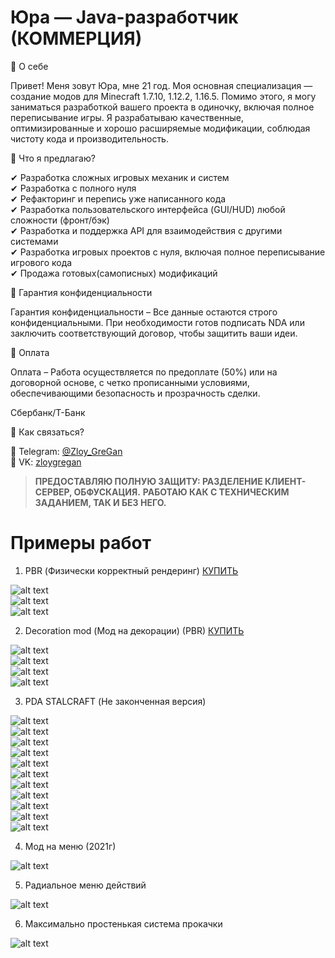 # Юра — Java-разработчик (КОММЕРЦИЯ)
🔹 О себе  

Привет! Меня зовут Юра, мне 21 год. Моя основная специализация — создание модов для Minecraft 1.7.10, 1.12.2, 1.16.5. Помимо этого, я могу заниматься разработкой вашего проекта в одиночку, включая полное переписывание игры. Я разрабатываю качественные, оптимизированные и хорошо расширяемые модификации, соблюдая чистоту кода и производительность.  

🔹 Что я предлагаю?  

✔ Разработка сложных игровых механик и систем  
✔ Разработка с полного нуля  
✔ Рефакторинг и перепись уже написанного кода  
✔ Разработка пользовательского интерфейса (GUI/HUD) любой сложности (фронт/бэк)  
✔ Разработка и поддержка API для взаимодействия с другими системами  
✔ Разработка игровых проектов с нуля, включая полное переписывание игрового кода  
✔ Продажа готовых(самописных) модификаций

🔹 Гарантия конфиденциальности  

Гарантия конфиденциальности – Все данные остаются строго конфиденциальными. При необходимости готов подписать NDA или заключить соответствующий договор, чтобы защитить ваши идеи.  

🔹 Оплата  

Оплата – Работа осуществляется по предоплате (50%) или на договорной основе, с четко прописанными условиями, обеспечивающими безопасность и прозрачность сделки.  

Сбербанк/Т-Банк

🔹 Как связаться?  

📩 Telegram: [@Zloy_GreGan](https://t.me/Zloy_GreGan)  
📩 VK: [zloygregan](vk.com/zloygregan)  

>__ПРЕДОСТАВЛЯЮ ПОЛНУЮ ЗАЩИТУ: РАЗДЕЛЕНИЕ КЛИЕНТ-СЕРВЕР, ОБФУСКАЦИЯ.__
__РАБОТАЮ КАК С ТЕХНИЧЕСКИМ ЗАДАНИЕМ, ТАК И БЕЗ НЕГО.__



# Примеры работ
1. PBR (Физически корректный рендеринг) [КУПИТЬ](sale/SALE_PBR.md)
   
![alt text](screenshots/pbr/0.png "PBR")  
![alt text](screenshots/pbr/1.png "PBR")  
![alt text](screenshots/pbr/2.png "PBR")  

2. Decoration mod (Мод на декорации) (PBR) [КУПИТЬ](sale/SALE_DECOR.md)

![alt text](screenshots/decor/0.png "DECOR")  
![alt text](screenshots/decor/1.png "DECOR")  
![alt text](screenshots/decor/2.png "DECOR")  
![alt text](screenshots/decor/3.png "DECOR")  

3. PDA STALCRAFT (Не законченная версия)

![alt text](screenshots/pda_stalcraft/0.png "PDA_STALCRAFT")  
![alt text](screenshots/pda_stalcraft/1.png "PDA_STALCRAFT")  
![alt text](screenshots/pda_stalcraft/2.png "PDA_STALCRAFT")  
![alt text](screenshots/pda_stalcraft/3.png "PDA_STALCRAFT")  
![alt text](screenshots/pda_stalcraft/4.png "PDA_STALCRAFT")  
![alt text](screenshots/pda_stalcraft/5.png "PDA_STALCRAFT")  
![alt text](screenshots/pda_stalcraft/6.png "PDA_STALCRAFT")  
![alt text](screenshots/pda_stalcraft/7.png "PDA_STALCRAFT")  
![alt text](screenshots/pda_stalcraft/8.png "PDA_STALCRAFT")  
![alt text](screenshots/pda_stalcraft/9.png "PDA_STALCRAFT")  
![alt text](screenshots/pda_stalcraft/10.png "PDA_STALCRAFT")  

4. Мод на меню (2021г)

![alt text](screenshots/menu_2021/0.png "MENU_2021")  

5. Радиальное меню действий

![alt text](screenshots/radial_menu/0.png "RADIAL_MENU")  

6. Максимально простенькая система прокачки

![alt text](screenshots/minimal_pumping/0.png "PUMPING")  
